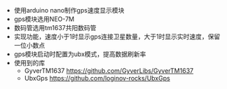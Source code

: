 - 使用arduino nano制作gps速度显示模块
- gps模块选用NEO-7M
- 数码管选用tm1637共阳数码管
- 实现功能，速度小于1时显示gps连接卫星数量，大于1时显示实时速度，保留一位小数点
- gps模块启动时配置为ubx模式，提高数据刷新率
- 使用到的库
	- GyverTM1637 <https://github.com/GyverLibs/GyverTM1637>
	- UbxGps <https://github.com/loginov-rocks/UbxGps>